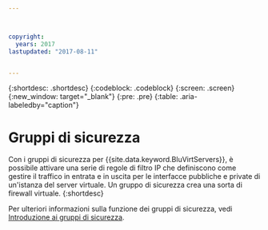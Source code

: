 ```yaml
---



copyright:
  years: 2017
lastupdated: "2017-08-11"


---
```


{:shortdesc: .shortdesc}
{:codeblock: .codeblock}
{:screen: .screen}
{:new_window: target="_blank"}
{:pre: .pre}
{:table: .aria-labeledby="caption"}


# Gruppi di sicurezza

Con i gruppi di sicurezza per {{site.data.keyword.BluVirtServers}}, è possibile
attivare una serie di regole di filtro IP che definiscono come gestire il traffico in entrata
e in uscita per le interfacce pubbliche e private di un'istanza del server virtuale. Un gruppo di sicurezza crea una sorta di firewall virtuale.
{:shortdesc}

Per ulteriori informazioni sulla funzione dei gruppi di sicurezza, vedi [Introduzione ai gruppi di sicurezza](/docs/infrastructure/security-groups/sg_index.html).

